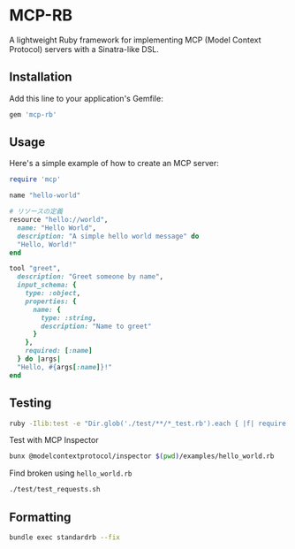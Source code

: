 # MCP-RB

A lightweight Ruby framework for implementing MCP (Model Context Protocol) servers with a Sinatra-like DSL.

## Installation

Add this line to your application's Gemfile:

```ruby
gem 'mcp-rb'
```

## Usage

Here's a simple example of how to create an MCP server:

```ruby
require 'mcp'

name "hello-world"

# リソースの定義
resource "hello://world",
  name: "Hello World",
  description: "A simple hello world message" do
  "Hello, World!"
end

tool "greet",
  description: "Greet someone by name",
  input_schema: {
    type: :object,
    properties: {
      name: {
        type: :string,
        description: "Name to greet"
      }
    },
    required: [:name]
  } do |args|
  "Hello, #{args[:name]}!"
end
```

## Testing

```bash
ruby -Ilib:test -e "Dir.glob('./test/**/*_test.rb').each { |f| require f }"
```

Test with MCP Inspector

```bash
bunx @modelcontextprotocol/inspector $(pwd)/examples/hello_world.rb
```

Find broken using `hello_world.rb`

```bash
./test/test_requests.sh
```

## Formatting

```bash
bundle exec standardrb --fix
```
